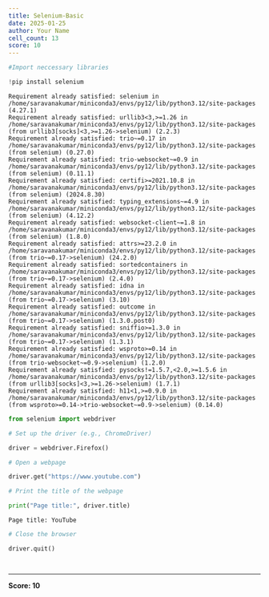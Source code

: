 ```yaml
---
title: Selenium-Basic
date: 2025-01-25
author: Your Name
cell_count: 13
score: 10
---
```


```python
#Import neccessary libraries
```


```python
!pip install selenium
```

    Requirement already satisfied: selenium in /home/saravanakumar/miniconda3/envs/py12/lib/python3.12/site-packages (4.27.1)
    Requirement already satisfied: urllib3<3,>=1.26 in /home/saravanakumar/miniconda3/envs/py12/lib/python3.12/site-packages (from urllib3[socks]<3,>=1.26->selenium) (2.2.3)
    Requirement already satisfied: trio~=0.17 in /home/saravanakumar/miniconda3/envs/py12/lib/python3.12/site-packages (from selenium) (0.27.0)
    Requirement already satisfied: trio-websocket~=0.9 in /home/saravanakumar/miniconda3/envs/py12/lib/python3.12/site-packages (from selenium) (0.11.1)
    Requirement already satisfied: certifi>=2021.10.8 in /home/saravanakumar/miniconda3/envs/py12/lib/python3.12/site-packages (from selenium) (2024.8.30)
    Requirement already satisfied: typing_extensions~=4.9 in /home/saravanakumar/miniconda3/envs/py12/lib/python3.12/site-packages (from selenium) (4.12.2)
    Requirement already satisfied: websocket-client~=1.8 in /home/saravanakumar/miniconda3/envs/py12/lib/python3.12/site-packages (from selenium) (1.8.0)
    Requirement already satisfied: attrs>=23.2.0 in /home/saravanakumar/miniconda3/envs/py12/lib/python3.12/site-packages (from trio~=0.17->selenium) (24.2.0)
    Requirement already satisfied: sortedcontainers in /home/saravanakumar/miniconda3/envs/py12/lib/python3.12/site-packages (from trio~=0.17->selenium) (2.4.0)
    Requirement already satisfied: idna in /home/saravanakumar/miniconda3/envs/py12/lib/python3.12/site-packages (from trio~=0.17->selenium) (3.10)
    Requirement already satisfied: outcome in /home/saravanakumar/miniconda3/envs/py12/lib/python3.12/site-packages (from trio~=0.17->selenium) (1.3.0.post0)
    Requirement already satisfied: sniffio>=1.3.0 in /home/saravanakumar/miniconda3/envs/py12/lib/python3.12/site-packages (from trio~=0.17->selenium) (1.3.1)
    Requirement already satisfied: wsproto>=0.14 in /home/saravanakumar/miniconda3/envs/py12/lib/python3.12/site-packages (from trio-websocket~=0.9->selenium) (1.2.0)
    Requirement already satisfied: pysocks!=1.5.7,<2.0,>=1.5.6 in /home/saravanakumar/miniconda3/envs/py12/lib/python3.12/site-packages (from urllib3[socks]<3,>=1.26->selenium) (1.7.1)
    Requirement already satisfied: h11<1,>=0.9.0 in /home/saravanakumar/miniconda3/envs/py12/lib/python3.12/site-packages (from wsproto>=0.14->trio-websocket~=0.9->selenium) (0.14.0)



```python
from selenium import webdriver
```


```python
# Set up the driver (e.g., ChromeDriver)
```


```python
driver = webdriver.Firefox()
```


```python
# Open a webpage
```


```python
driver.get("https://www.youtube.com")
```


```python
# Print the title of the webpage
```


```python
print("Page title:", driver.title)
```

    Page title: YouTube



```python
# Close the browser
```


```python
driver.quit()
```


```python

```


```python

```


---
**Score: 10**
